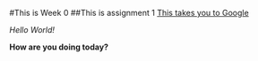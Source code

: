 #This is Week 0
##This is assignment 1
[This takes you to Google](www.google.com)

*Hello World!*

**How are you doing today?**


